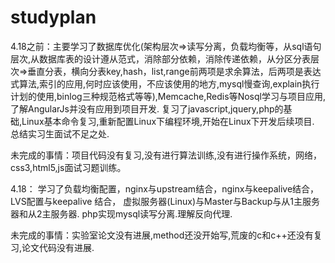 # studyplan

4.18之前：主要学习了数据库优化(架构层次=>读写分离，负载均衡等，从sql语句层次,从数据库表的设计遵从范式，消除部分依赖，消除传递依赖，从分区分表层次=>垂直分表，横向分表key,hash，list,range前两项是求余算法，后两项是表达式算法,索引的应用,何时应该使用，不应该使用的地方,mysql慢查询,explain执行计划的使用,binlog三种规范格式等等),Memcache,Redis等Nosql学习与项目应用,了解AngularJs并没有应用到项目开发.
复习了javascript,jquery,php的基础,Linux基本命令复习,重新配置Linux下编程环境,开始在Linux下开发后续项目.
总结实习生面试不足之处.

未完成的事情：项目代码没有复习,没有进行算法训练,没有进行操作系统，网络，css3,html5,js面试习题训练。




4.18：  学习了负载均衡配置，nginx与upstream结合，nginx与keepalive结合，LVS配置与keepalive 结合，  虚拟服务器(Linux)与Master与Backup与从1主服务器和从2主服务器.
php实现mysql读写分离.理解反向代理.


未完成的事情：实验室论文没有进展,method还没开始写,荒废的c和c++还没有复习,论文代码没有进展.

